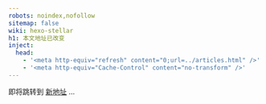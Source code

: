 ```yaml
---
robots: noindex,nofollow
sitemap: false
wiki: hexo-stellar
h1: 本文地址已改变
inject:
  head:
    - '<meta http-equiv="refresh" content="0;url=../articles.html" />'
    - '<meta http-equiv="Cache-Control" content="no-transform" />'
---
```


即将跳转到 [新地址](../articles.html) ...